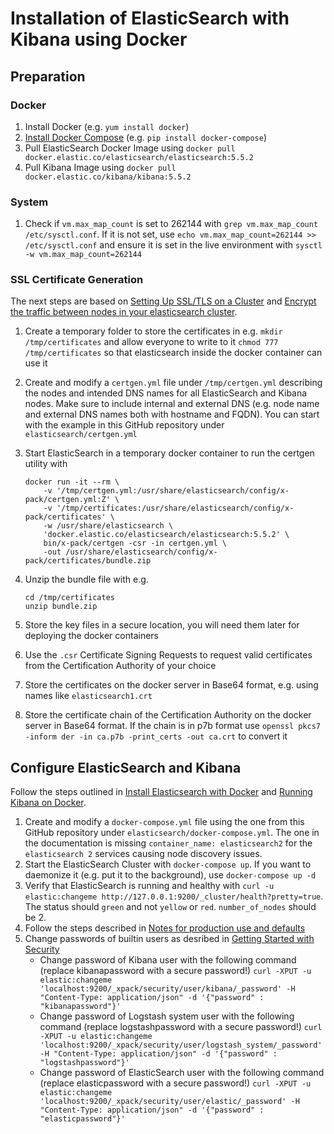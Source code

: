 # Installation of ElasticSearch with Kibana using Docker

## Preparation

### Docker

1. Install Docker (e.g. `yum install docker`)
2. [Install Docker Compose](https://docs.docker.com/compose/install/#install-compose) (e.g. `pip install docker-compose`)
3. Pull ElasticSearch Docker Image using `docker pull docker.elastic.co/elasticsearch/elasticsearch:5.5.2`
4. Pull Kibana Image using `docker pull docker.elastic.co/kibana/kibana:5.5.2`

### System

1. Check if `vm.max_map_count` is set to 262144 with `grep vm.max_map_count /etc/sysctl.conf`. If it is not set, use `echo vm.max_map_count=262144 >> /etc/sysctl.conf` and ensure it is set in the live environment with `sysctl -w vm.max_map_count=262144`

### SSL Certificate Generation

The next steps are based on [Setting Up SSL/TLS on a Cluster](https://www.elastic.co/guide/en/x-pack/current/ssl-tls.html) and [Encrypt the traffic between nodes in your elasticsearch cluster](https://kupczynski.info/2017/04/02/elasticsearch-fun-with-tls.html).

1. Create a temporary folder to store the certificates in e.g. `mkdir /tmp/certificates` and allow everyone to write to it `chmod 777 /tmp/certificates` so that elasticsearch inside the docker container can use it
2. Create and modify a `certgen.yml` file under `/tmp/certgen.yml` describing the nodes and intended DNS names for all ElasticSearch and Kibana nodes. Make sure to include internal and external DNS (e.g. node name and external DNS names both with hostname and FQDN). You can start with the example in this GitHub repository under `elasticsearch/certgen.yml`
3. Start ElasticSearch in a temporary docker container to run the certgen utility with 
    
       docker run -it --rm \
           -v '/tmp/certgen.yml:/usr/share/elasticsearch/config/x-pack/certgen.yml:Z' \
           -v '/tmp/certificates:/usr/share/elasticsearch/config/x-pack/certificates' \
           -w /usr/share/elasticsearch \
           'docker.elastic.co/elasticsearch/elasticsearch:5.5.2' \
           bin/x-pack/certgen -csr -in certgen.yml \
           -out /usr/share/elasticsearch/config/x-pack/certificates/bundle.zip

4. Unzip the bundle file with e.g.

       cd /tmp/certificates
       unzip bundle.zip

5. Store the key files in a secure location, you will need them later for deploying the docker containers
6. Use the `.csr` Certificate Signing Requests to request valid certificates from the Certification Authority of your choice
7. Store the certificates on the docker server in Base64 format, e.g. using names like `elasticsearch1.crt`
8. Store the certificate chain of the Certification Authority on the docker server in Base64 format. If the chain is in p7b format use `openssl pkcs7 -inform der -in ca.p7b -print_certs -out ca.crt` to convert it

## Configure ElasticSearch and Kibana

Follow the steps outlined in [Install Elasticsearch with Docker](https://www.elastic.co/guide/en/elasticsearch/reference/5.5/docker.html#_security_note) and [Running Kibana on Docker](https://www.elastic.co/guide/en/kibana/5.5/docker.html).

1. Create and modify a `docker-compose.yml` file using the one from this GitHub repository under `elasticsearch/docker-compose.yml`. The one in the documentation is missing `container_name: elasticsearch2` for the `elasticsearch 2` services causing node discovery issues.
2. Start the ElasticSearch Cluster with `docker-compose up`. If you want to daemonize it (e.g. put it to the background), use `docker-compose up -d`
3. Verify that ElasticSearch is running and healthy with `curl -u elastic:changeme http://127.0.0.1:9200/_cluster/health?pretty=true`. The status should `green` and not `yellow` or `red`. `number_of_nodes` should be 2.
4. Follow the steps described in [Notes for production use and defaults](https://www.elastic.co/guide/en/elasticsearch/reference/5.5/docker.html#_notes_for_production_use_and_defaults)
5. Change passwords of builtin users as desribed in [Getting Started with Security](https://www.elastic.co/guide/en/x-pack/5.5/security-getting-started.html)
    - Change password of Kibana user with the following command (replace kibanapassword with a secure password!) `curl -XPUT -u elastic:changeme 'localhost:9200/_xpack/security/user/kibana/_password' -H "Content-Type: application/json" -d '{"password" : "kibanapassword"}'`
    - Change password of Logstash system user with the following command (replace logstashpassword with a secure password!) `curl -XPUT -u elastic:changeme 'localhost:9200/_xpack/security/user/logstash_system/_password' -H "Content-Type: application/json" -d '{"password" : "logstashpassword"}'`
    - Change password of ElasticSearch user with the following command (replace elasticpassword with a secure password!) `curl -XPUT -u elastic:changeme 'localhost:9200/_xpack/security/user/elastic/_password' -H "Content-Type: application/json" -d '{"password" : "elasticpassword"}'`
